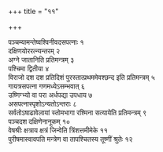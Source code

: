 +++
title = "११"

+++

पञ्चम्यामन्तेष्वश्विनीवदसपत्नाः १  
दक्षिणयोररत्न्यन्तरम् २  
अग्ने जातानिति प्रतिमन्त्रम् ३  
पश्चिमा द्वितीया ४  
विराजो दश दश प्रतिदिशं पुरस्तात्प्रथममेवश्छन्द इति प्रतिमन्त्रम् ५  
गायत्रसपत्ना गणमध्येऽसम्भवात् ६  
उष्णिग्भ्यो वा परा अर्धपद्या उपधाय ७  
 असपत्नास्पृशोऽन्यतोऽन्तराः ८  
सर्वतोऽषाढावेलायां स्तोमभागा रश्मिना सत्यायेति प्रतिमन्त्रम् ९  
पञ्चदश दक्षिणेनानूकम् १०  
वेषश्रीः क्षत्राय क्षत्रं जिन्वेति त्रिंशत्तमीमेके ११  
पुरीषमास्वावपति मन्त्रेण वा तापश्चितस्य तूष्णीं श्रुतेः १२  
